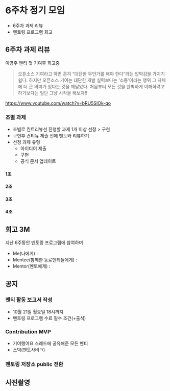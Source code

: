 # 6주차 정기 모임
- 6주차 과제 리뷰
- 멘토링 프로그램 회고

## 6주차 과제 리뷰
이영주 멘티 첫 기여후 회고중  
> 오픈소스 기여라고 하면 흔히 “대단한 무언가를 해야 한다”라는 압박감을 가지기 쉽다.
> 하지만 오픈소스 기여는 대단한 개발 실력보다는 ‘소통’이라는 행위 그 자체에 더 큰 의미가 있다는 것을 깨달았다.
> 처음부터 모든 것을 완벽하게 이해하려고 하기보다는 일단 그냥 시작을 해보자!!

https://www.youtube.com/watch?v=bRU5SIOk-qo

### 조별 과제 
- 조별로 컨트리뷰선 진행할 과제 1개 이상 선정 > 구현
- 구현후 컨티뉴 제출 전에 멘토와 리뷰하기
- 선정 과제 유형
  - 아이디어 제출
  - 구현
  - 공식 문서 업데이트

#### 1조

#### 2조

#### 3조

#### 4조


## 회고 3M
지난 6주동안 멘토링 프로그램에 참여하며
- Me(나에게) : 
- Mentee(함께한 동료멘티들에게) :
- Mentor(멘토에게) : 


## 공지
### 멘티 활동 보고서 작성
- 10월 21일 월요일 18시까지
- 멘토링 프로그램 수료 필수 조건(+출석)

### Contribution MVP
- 기여했어요 스레드에 공유해준 모든 멘티
- 스벅(멘토사비ㅋ)

### 멘토링 저장소 public 전환

## 사진촬영
